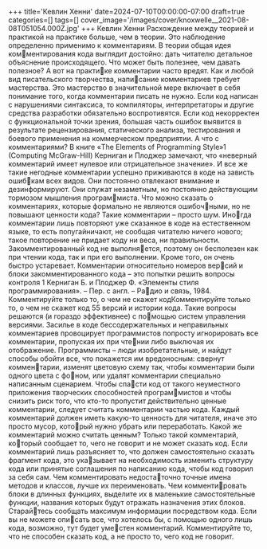 +++
title='Кевлин Хенни'
date=2024-07-10T00:00:00-07:00
draft=true
categories=[]
tags=[]
cover_image='/images/cover/knoxwelle__2021-08-08T051054.000Z.jpg'
+++
Кевлин Хенни
Рас­хо­ж­де­ние меж­ду тео­ри­ей и прак­ти­кой на практике больше, чем в теории. Это 
наблюдение определенно применимо к комментариям. В теории общая идея комментирования кода выглядит достойно: дать читателю детальное объяснение 
происходящего. Что может быть полезнее, чем давать полезное? А вот на практике комментарии часто вредят. Как и любой вид писательского творчества, написание комментариев требует мастерства. Это мастерство в значительной мере 
включает в себя понимание того, когда комментарии писать не нужно.
Если код написан с нарушениями синтаксиса, то компиляторы, интерпретаторы 
и другие средства разработки обязательно воспротивятся. Если код некорректен 
с функциональной точки зрения, большая часть ошибок выявится в результате 
рецензирования, статического анализа, тестирования и боевого применения на 
коммерческом предприятии. А что с комментариями? В книге «The Elements of 
Programming Style»1 (Computing McGraw-Hill) Керниган и Плоджер замечают, 
что «неверный комментарий имеет нулевое или отрицательное значение». И все 
же такие негодные комментарии успешно приживаются в коде на зависть ошибкам всех видов. Они постоянно отвлекают внимание и дезинформируют. Они 
служат незаметным, но постоянно действующим тормозом мышления программиста.
Что можно сказать о комментариях, которые формально не являются ошибочными, но не повышают ценности кода? Такие комментарии – просто шум. Иногда комментарии лишь повторяют уже сказанное в коде на естественном языке, 
то есть попугайничают, не сообщая читателю ничего нового; такое повторение не 
придает коду ни веса, ни правильности. Закомментированный код не выполняется, поэтому он бесполезен как при чтении кода, так и при его выполнении. 
Кроме того, он очень быстро устаревает. Комментарии относительно номеров версий и блоки закомментированного кода – это попытки решить вопросы контроля 
1 Керниган Б. и Плоджер Ф. «Элементы стиля программирования». – Пер. с англ. – Радио и связь, 1984.
Комментируйте только то, 
о чем не скажет кодКомментируйте только то, о чем не скажет код 55
версий и истории кода. Такие вопросы решаются (и гораздо эффективнее) с помощью систем управления версиями.
Засилье в коде бессодержательных и неправильных комментариев провоцирует 
программистов попросту игнорировать все комментарии, пропуская их при чтении либо выключая их отображение. Программисты – люди изобретательные, 
и найдут способы обойти все, что покажется им вредоносным: свернут комментарии, изменят цветовую схему так, чтобы комментарии были одного цвета с фоном, или удалят комментарии специально написанным сценарием. Чтобы спасти код от такого неуместного приложения творческих способностей программистов и чтобы снизить риск того, что кто-то пропустит действительно ценные 
комментарии, следует считать комментарии частью кода. Каждый комментарий 
должен иметь какую-то ценность для читателя, иначе это просто мусор, который нужно убрать или переработать.
Какой же комментарий можно считать ценным? Только такой комментарий, который сообщает то, чего не говорит и не может сказать код. Если комментарий 
лишь разъясняет то, что должен самостоятельно сказать фрагмент кода, это указывает на необходимость изменить структуру кода или принятые соглашения по 
написанию кода, чтобы код говорил за себя сам. Чем комментировать недостаточно точные имена методов и классов, лучше их переименовать. Чем комментировать блоки в длинных функциях, выделите их в маленькие самостоятельные 
функции, названия которых будут отражать назначения этих блоков. Старайтесь сообщать максимум информации посредством кода. Если вы не можете описать все, что хотелось бы, с помощью одного лишь кода, возможно, тут будет уместен комментарий. Комментируйте то, что не способен сказать код, а не просто 
то, чего код не говорит.